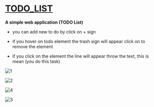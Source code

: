 # [TODO_LIST](https://list123.herokuapp.com/)   

**A simple web application (TODO List)**

- you can add new to do by click on + sign

- if you hover on todo element the trash sign will appear click on to remove the element 

- if you click on the element the line will appear throw the text, this is mean  (you do this task)


![1](https://user-images.githubusercontent.com/37047996/49973871-7eca2680-ff3f-11e8-838e-8be519f42495.PNG)




![2](https://user-images.githubusercontent.com/37047996/49973874-7eca2680-ff3f-11e8-80dc-5363478d1ee0.PNG)




![4](https://user-images.githubusercontent.com/37047996/49973869-7e319000-ff3f-11e8-9903-6738b0afc3a7.PNG)




![3](https://user-images.githubusercontent.com/37047996/49973876-7eca2680-ff3f-11e8-9257-c00813d3afba.PNG)


